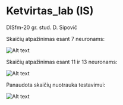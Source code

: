 # Ketvirtas_lab (IS)
DISfm-20 gr. stud. D. Sipovič

Skaičių atpažinimas esant 7 neuronams:

![Alt text](https://i.ibb.co/HT2p7yF/7-neuron.jpg "7N")

Skaičių atpažinimas esant 11 ir 13 neuronams:

![Alt text](https://i.ibb.co/JQWNzfd/11-neuron.jpg "11N")

Panaudota skaičių nuotrauka testavimui:

![Alt text](https://i.ibb.co/FYTN0gY/test2.png "7N")
